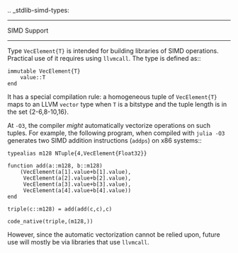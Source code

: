 .. _stdlib-simd-types:

****************
 SIMD Support
****************

Type ``VecElement{T}`` is intended for building libraries of SIMD operations.
Practical use of it requires using ``llvmcall``. The type is defined as::

    immutable VecElement{T}
        value::T
    end

It has a special compilation rule: a homogeneous tuple of ``VecElement{T}``
maps to an LLVM ``vector`` type when ``T`` is a bitstype and the tuple
length is in the set {2-6,8-10,16}.

At ``-O3``, the compiler *might* automatically vectorize operations
on such tuples. For example, the following program, when compiled
with ``julia -O3`` generates two SIMD addition instructions (``addps``)
on x86 systems::

    typealias m128 NTuple{4,VecElement{Float32}}

    function add(a::m128, b::m128)
        (VecElement(a[1].value+b[1].value),
         VecElement(a[2].value+b[2].value),
         VecElement(a[3].value+b[3].value),
         VecElement(a[4].value+b[4].value))
    end

    triple(c::m128) = add(add(c,c),c)

    code_native(triple,(m128,))

However, since the automatic vectorization cannot be relied upon,
future use will mostly be via libraries that use ``llvmcall``.
